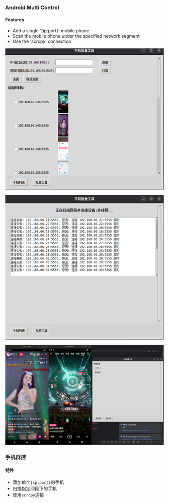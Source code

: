 ### Android Multi Control

#### Features

- Add a single '{ip:port}' mobile phone
- Scan the mobile phone under the specified network segment
- Use the 'scrcpy' connection

![](./static/pic/first_page.png)

![](./static/pic/scan.png)

![](./static/pic/tools.png)

### 手机群控

#### 特性

- 添加单个`{ip:port}`的手机
- 扫描指定网段下的手机
- 使用`scrcpy`连接